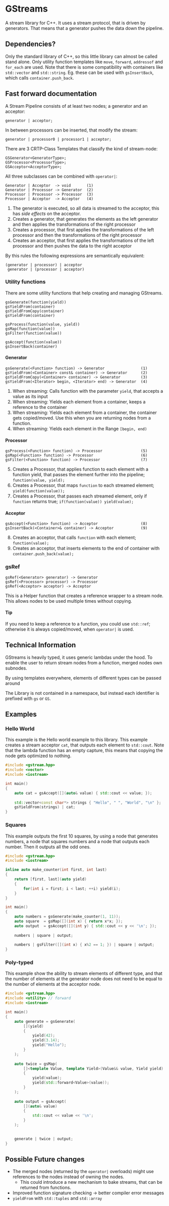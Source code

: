 # GStreams
A stream library for C++. It uses a stream protocol, that is driven by generators. That means that a generator pushes the data down the pipeline.

## Dependencies?
Only the standard library of C++, so this little library can almost be called stand alone. Only utility function templates like `move`, `forward`, `addressof` and `for_each` are used. Note that there is some compatibility with containers like `std::vector` and `std::string`. Eg. these can be used with `gsInsertBack`, which calls `container.push_back`.

## Fast forward documentation
A Stream Pipeline consists of at least two nodes; a generator and an acceptor:

	generator | acceptor;

In between processors can be inserted, that modify the stream:

	generator | processor0 | processor1 | acceptor;

There are 3 CRTP-Class Templates that classify the kind of stream-node:


	GSGenerator<GeneratorType>;
	GSProcessor<ProcessorType>;
	GSAcceptor<AcceptorType>;
	
	
All three subclasses can be combined with `operator|`:

	Generator | Acceptor  -> void       (1)
	Generator | Processor -> Generator  (2)
	Processor | Processor -> Processor  (3)
	Processor | Acceptor  -> Acceptor   (4)
	
1) The generator is executed, so all data is streamed to the acceptor, this has *side effects* on the acceptor.  
2) Creates a generator, that generates the elements as the left generator and then applies the transformations of the right processor  
3) Creates a processor, that first applies the transformations of the left processor and then the transformations of the right processor  
4) Creates an acceptor, that first applies the transformations of the left processor and then pushes the data to the right acceptor  

By this rules the following expressions are semantically equivalent:

	(generator | processor) | acceptor
	 generator | (processor | acceptor)

### Utility functions
There are some utility functions that help creating and managing GStreams.


	gsGenerate(function(yield))
	gsYieldFrom(container)
	gsYieldFromCopy(container)
	gsYieldFrom(container)
	
	gsProcess(function(value, yield))
	gsMap(function(value))
	gsFilter(function(value))

	gsAccept(function(value))
	gsInsertBack(container)

#### Generator

	gsGenerate(<Function> function) -> Generator                (1)
	gsYieldFrom(<Container> const& container) -> Generator      (2)
	gsYieldFromCopy(<Container> container) -> Generator         (3)
	gsYieldFrom(<Iterator> begin, <Iterator> end) -> Generator  (4)

1) When streaming: Calls function with the parameter `yield`, that accepts a value as its input  
2) When streaming: Yields each element from a container, keeps a reference to the container  
3) When streaming: Yields each element from a container, the container gets copied/moved. Use this when you are returning nodes from a function.  
4) When streaming: Yields each element in the Range `[begin, end)`  
	
#### Processor

	gsProcess(<Function> function) -> Processor                 (5)
	gsMap(<Function> function) -> Processor                     (6)
	gsFilter(<Function> function) -> Processor                  (7)
	
5) Creates a Processor, that applies function to each element with a function yield, that passes the element further into the pipeline; `function(value, yield);`  
6) Creates a Processor, that maps `function` to each streamed element; `yield(function(value));`  
7) Creates a Processor, that passes each streamed element, only if `function` returns true; `if(function(value)) yield(value);`  

#### Acceptor

	gsAccept(<Function> function) -> Acceptor                   (8)
	gsInsertBack(<Container>& container) -> Acceptor            (9)
	
8) Creates an acceptor, that calls `function` with each element; `function(value);`  
9) Creates an acceptor, that inserts elements to the end of container with `container.push_back(value);`  


###	gsRef

	gsRef(<Generator> generator) -> Generator
	gsRef(<Processor> processor) -> Processor
	gsRef(<Acceptor> acceptor) -> Acceptor

This is a Helper function that creates a reference wrapper to a stream node. This allows nodes to be used multiple times without copying.

	
#### Tip
If you need to keep a reference to a function, you could use `std::ref`; otherwise it is always copied/moved, when `operator|` is used.
	

## Technical Information
GStreams is heavily typed, it uses generic lambdas under the hood. To enable the user to return stream nodes from a function, merged nodes own subnodes.

By using templates everywhere, elements of different types can be passed around

The Library is not contained in a namespace, but instead each identifier is prefixed with `gs` or `GS`.
	
	
## Examples

### Hello World

This example is the Hello world example to this library.
This example creates a stream acceptor `cat`, that outputs each element to `std::cout`.
Note that the lambda function has an empty capture, this means that copying the node gets optimized to nothing.

```cpp
#include <gstream.hpp>
#include <vector>
#include <iostream>

int main()
{
	auto cat = gsAccept([](auto& value) { std::cout << value; });
	
	std::vector<const char*> strings { "Hello", " ", "World", "\n" };
	gsYieldFrom(strings) | cat;
}
```
	

### Squares

This example outputs the first 10 squares, by using a node that generates numbers, a node that squares numbers and a node that outputs each number.
Then it outputs all the odd ones.

```cpp
#include <gstream.hpp>
#include <iostream>

inline auto make_counter(int first, int last)
{
	return [first, last](auto yield)
	{
		for(int i = first; i < last; ++i) yield(i);
	}
}

int main()
{
	auto numbers = gsGenerate(make_counter(1, 11));
	auto square  = gsMap([](int x) { return x*x; });
	auto output  = gsAccept([](int y) { std::cout << y << '\n'; });
	
	numbers | square | output;
	
	numbers | gsFilter([](int x) { x%2 == 1; }) | square | output;
}
```

	
### Poly-typed

This example show the ability to stream elements of different type, and that the number of elements at the generator node does not need to be equal to the number of elements at the acceptor node.


```cpp
#include <gstream.hpp>
#include <utility> // forward
#include <iostream>

int main()
{
	auto generate = gsGenerate(
		[](yield)
		{
			yield(42);
			yield(3.14);
			yield("Hello");
		}
	);
	
	auto twice = gsMap(
		[]<template Value, template Yield>(Value&& value, Yield yield)
		{
			yield(value);
			yield(std::forward<Value>(value));
		}
	);
	
	auto output = gsAccept(
		[](auto& value)
		{
			std::cout << value << '\n';
		}
	);

	
	generate | twice | output;
}
```
	
	
	
## Possible Future changes
- The merged nodes (returned by the `operator|` overloads) might use references to the nodes instead of owning the nodes.
	- This could introduce a new mechanism to bake streams, that can be returned from functions.
- Improved function signature checking -> better compiler error messages
- `yieldFrom` with `std::tuples` and `std::array`